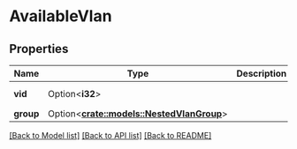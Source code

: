 # AvailableVlan

## Properties

Name | Type | Description | Notes
------------ | ------------- | ------------- | -------------
**vid** | Option<**i32**> |  | [optional][readonly]
**group** | Option<[**crate::models::NestedVlanGroup**](NestedVLANGroup.md)> |  | [optional]

[[Back to Model list]](../README.md#documentation-for-models) [[Back to API list]](../README.md#documentation-for-api-endpoints) [[Back to README]](../README.md)


